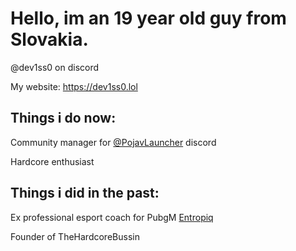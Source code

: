 # Hello, im an 19 year old guy from Slovakia.
@dev1ss0 on discord

My website: https://dev1ss0.lol

## Things i do now: 

Community manager for [@PojavLauncher](https://github.com/PojavLauncherTeam) discord

Hardcore enthusiast

## Things i did in the past:

Ex professional esport coach for PubgM [Entropiq](https://www.entropiq.gg/)

Founder of TheHardcoreBussin


